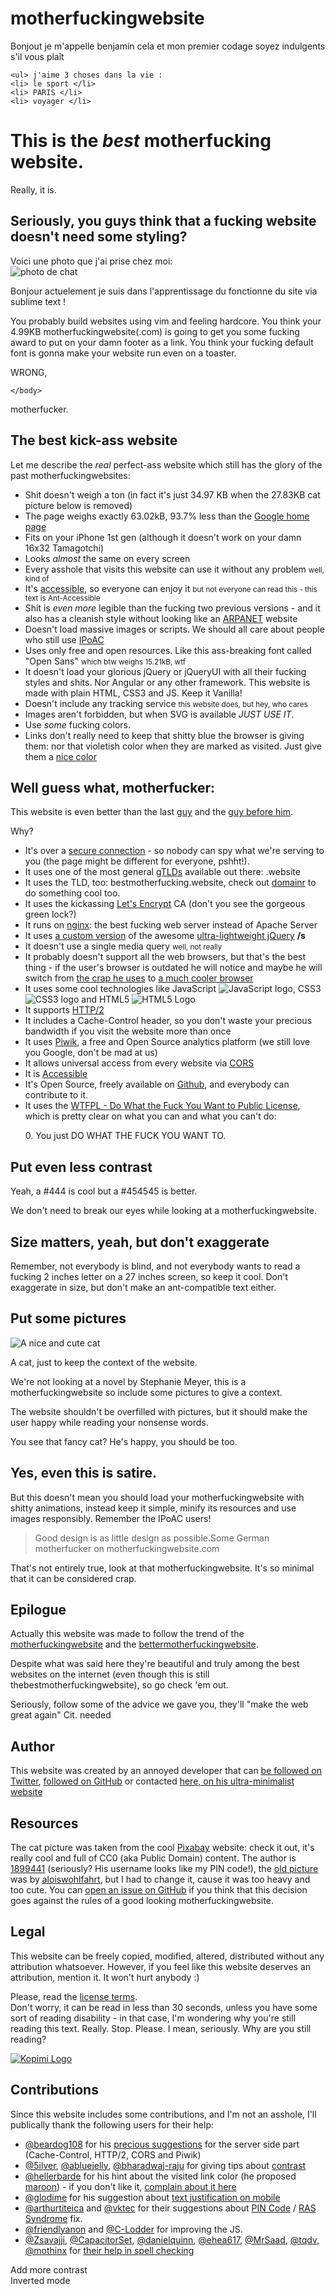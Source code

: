 # motherfuckingwebsite
<!DOCTYPE 
<h1> Bonjout je m'appelle benjamin cela et mon premier codage </h1 <mark>soyez indulgents </mark> s'il vous plaît 
    <ul> j'aime 3 choses dans la vie :
    <li> le sport </li>
    <li> PARIS </li>
    <li> voyager </li>
</ul>
 <head><meta charset="utf-8"><meta name="theme-color" content="#ffffff"><title> The Best Motherfucking Website</title><meta name="viewport" content="width=device-width, initial-scale=1.0"><meta name="description" content="The Best Motherfucking Website color: blue "></head><body><h1>This is the <i>best</i> motherfucking website.</h1><p class="st">Really, it is.</p><h2>Seriously, you guys think that a fucking website doesn't need some styling?</h2><p>
    Voici une photo que j'ai prise chez moi:<br />
    <img src="chatgeek.jpg" alt="photo de chat" />
    <p>Bonjour actuelement je suis dans l'apprentissage du fonctionne du site via sublime text !</p>

</p><p>You probably build websites using vim and feeling hardcore. You think your 4.99KB <span class="mfw">motherfuckingwebsite</span>(.com) is going to get you some fucking award to put on your damn footer as a link. You think your fucking default font is gonna make your website run even on a toaster.</p><p><span class="wr">WRONG</span>,<!DOCTYPE html>
<html>
   </html>
   </html>

    </body>
</html> motherfucker.</p><h2>The best kick-ass website</h2><p>Let me describe the <i>real</i> perfect-ass website which still has the glory of the past <span class="mfw">motherfuckingwebsites</span>:</p><ul><li>Shit doesn't weigh a ton (in fact it's just 34.97 KB when the 27.83KB cat picture below is removed)</li><li>The page weighs exactly 63.02kB, 93.7% less than the <a href="https://google.com/">Google home page</a></li><li>Fits on your iPhone 1st gen (although it doesn't work on your damn 16x32 Tamagotchi)</li><li>Looks <i>almost</i> the same on every screen</li><li>Every asshole that visits this website can use it without any problem <small>well, kind of</small></li><li>It's <a href="https://www.w3.org/TR/WCAG20/">accessible</a>, so everyone can enjoy it <small>but not everyone can read this - this text is Ant-Accessible</small></li><li>Shit is <i>even more</i> legible than the fucking two previous versions - and it also has a cleanish style without looking like an <a href="https://en.wikipedia.org/wiki/ARPANET">ARPANET</a> website</li><li>Doesn't load massive images or scripts. We should all care about people who still use <a href="https://en.wikipedia.org/wiki/IP_over_Avian_Carriers">IPoAC</a></li><li>Uses only free and open resources. Like this ass-breaking font called "Open Sans" <small>which btw weighs 15.21kB, wtf</small></li><li>It doesn't load your glorious jQuery or jQueryUI with all their fucking styles and shits. Nor Angular or any other framework. This website is made with plain HTML, CSS3 and JS. Keep it Vanilla!</li><li>Doesn't include any tracking service <small>this website does, but hey, who cares</small></li><li>Images aren't forbidden, but when SVG is available <i>JUST USE IT</i>.</li><li>Use <i>some</i> fucking <span class="colored" id="rbw">colors</span>.</li><li>Links don't really need to keep that <span class="sb">shitty blue</span> the browser is giving them: nor that <span class="sv">violetish color</span> when they are marked as visited. Just give them a <a href="http://www.colorhexa.com/0077aa">nice color</a></li></ul><h2>Well guess what, motherfucker:</h2><p>This website is even better than the last <a href="http://bettermotherfuckingwebsite.com">guy</a> and the <a href="http://motherfuckingwebsite.com/">guy before him</a>.</p><p>Why?</p><ul><li>It's over a <a href="https://en.wikipedia.org/wiki/HTTPS">secure connection</a> - so nobody can spy what we're serving to you (the page might be different for everyone, pshht!).</li><li>It uses one of the most general <a href="https://en.wikipedia.org/wiki/gTLD">gTLDs</a> available out there: .website</li><li>It uses the TLD, too: bestmotherfucking.website, check out <a href="http://domainr.com/">domainr</a> to do something cool too.</li><li>It uses the kickassing <a href="https://letsencrypt.org/">Let's Encrypt</a> CA (don't you see the gorgeous green lock?)</li><li>It runs on <a href="https://nginx.com/">nginx</a>: the best fucking web server instead of Apache Server</li><li>It uses <a href="js/jquery-2.2.4.min.js">a custom version</a> of the awesome <a href="http://jquery.com/">ultra-lightweight jQuery</a> <b>/s</b></li><li>It doesn't use a single media query <small>well, not really</small></li><li>It probably doesn't support all the web browsers, but that's the best thing - if the user's browser is outdated he will notice and maybe he will switch from <a href="https://microsoft.com/ie">the crap he uses</a> to <a href="https://mozilla.com/firefox">a much cooler browser</a></li><li>It uses some cool technologies like JavaScript <img src="img/js.svg" title="JavaScript logo">, CSS3 <img src="img/css3.svg" title="CSS3 logo"> and HTML5 <img src="img/html5.svg" title="HTML5 Logo"></li><li>It supports <a href="https://en.wikipedia.org/wiki/HTTP/2">HTTP/2</a></li><li>It includes a Cache-Control header, so you don't waste your precious bandwidth if you visit the website more than once</li><li>It uses <a href="https://piwik.org/">Piwik</a>, a free and Open Source analytics platform (we still love you Google, don't be mad at us)</li><li>It allows universal access from every website via <a href="https://enable-cors.org/">CORS</a></li><li>It is <a href="https://www.w3.org/WAI/intro/accessibility.php">Accessible</a></li><li>It's Open Source, freely available on <a href="https://github.com/denysvitali/thebestmotherfuckingwebsite/">Github</a>, and everybody can contribute to it.</li><li>It uses the <a href="http://www.wtfpl.net/">WTFPL - Do What the Fuck You Want to Public License</a>, which is pretty clear on what you can and what you can't do:<p class="fakepre">0. You just DO WHAT THE FUCK YOU WANT TO.</p></li></ul><h2>Put even less contrast</h2><p>Yeah, a <span class="foufoufou">#444 is cool</span> but a <span class="foufivfoufivfoufiv">#454545 is better</span>.</p><p>We don't need to break our eyes while looking at a <span class="mfw">motherfuckingwebsite</span>.</p><h2>Size matters, yeah, but don't exaggerate</h2><p>Remember, not everybody is blind, and not everybody wants to read a fucking 2 inches letter on a 27 inches screen, so keep it cool. Don't exaggerate in size, but don't make an ant-compatible text either.</p><h2>Put some pictures</h2><div class="fancyPositioning"><div class="picture-left"><img src="img/cat.jpg" title="A nice and cute cat"><p class="caption">A cat, just to keep the context of the website.</p></div><div class="tleft"><p>We're not looking at a novel by Stephanie Meyer, this is a <span class="mfw">motherfuckingwebsite</span> so include some pictures to give a context.</p><p>The website shouldn't be overfilled with pictures, but it should make the user happy while reading your nonsense words.</p><p>You see that fancy cat? He's happy, you should be too.</p></div></div><h2>Yes, even this is satire.</h2><p>But this doesn't mean you should load your <span class="mfw">motherfuckingwebsite</span> with shitty animations, instead keep it simple, minify its resources and use images responsibly. Remember the IPoAC users!</p><blockquote><span>Good design is as little design as possible.</span><author>Some German motherfucker on motherfuckingwebsite.com</author></blockquote><p>That's not entirely true, look at that <span class="mfw">motherfuckingwebsite</span>. It's so minimal that it can be considered crap.</p><h2>Epilogue</h2><p>Actually this website was made to follow the trend of the <a href="http://motherfuckingwebsite.com/"><span class="mfw">motherfuckingwebsite</span></a> and the <a href="http://bettermotherfuckingwebsite.com/"><span class="mfw">bettermotherfuckingwebsite</span></a>.</p><p>Despite what was said here they're beautiful and truly among the best websites on the internet (even though this is still <span class="mfw">thebestmotherfuckingwebsite</span>), so go check 'em out.</p><p>Seriously, follow some of the advice we gave you, they'll "make the web great again" <span class="citneed">Cit. needed</span></p><h2>Author</h2><p>This website was created by an annoyed developer that can <a href="https://twitter.com/DenysVitali">be followed on Twitter</a>,
<a href="https://github.com/denysvitali/">followed on GitHub</a> or contacted <a href="https://denv.it/">here, on his ultra-minimalist website</a></p><h2>Resources</h2><p>The cat picture was taken from the cool <a href="https://pixabay.com/">Pixabay</a> website: check it out, it's really cool and full of CC0 (aka Public Domain) content.
The author is <a href="https://pixabay.com/en/users/1899441-1899441/">1899441</a> (seriously? His username looks like my PIN code!), the <a href="https://pixabay.com/en/cat-pets-cat-s-eyes-mieze-dear-451377/">old picture</a> was
by <a href="https://pixabay.com/en/users/aloiswohlfahrt-123449/">aloiswohlfahrt</a>,
but I had to change it, cause it was too heavy and too cute.
You can <a href="https://github.com/denysvitali/thebestmotherfuckingwebsite/issues/new">open an issue on GitHub</a> if you think that this decision goes against the rules
of a good looking <span class="mfw">motherfuckingwebsite</span>.
</p><h2>Legal</h2><p>This website can be freely copied, modified, altered, distributed without any attribution whatsoever. 
However, if you feel like this website deserves an attribution, mention it. It won't hurt anybody :)</p><p>Please, read the <a href="LICENSE.txt">license terms</a>.
<br>
Don't worry, it can be read in less than 30 seconds, unless you have some sort of reading disability - in that case, I'm wondering why you're still reading this text. Really. Stop. Please. I mean, seriously. Why are you still reading?
</p><a class="kopimi" href="http://www.kopimi.com/kopimi" title="Kopimi"><img class="kopimi" src="img/kopimi.svg" title="Kopimi Logo"></a><h2>Contributions</h2><p>Since this website includes some contributions, and I'm not an asshole, I'll publically thank the following users for their help:</p><ul><li><a href="https://github.com/beardog108">@beardog108</a> for his <a href="https://github.com/denysvitali/thebestmotherfuckingwebsite/issues/5">precious suggestions</a> for
the server side part (Cache-Control, HTTP/2, CORS and Piwik)</li><li><a href="https://github.com/5ilver">@5ilver</a>, <a href="https://github.com/abluejelly">@abluejelly</a>, <a href="https://github.com/bharadwaj-raju">@bharadwaj-raju</a> for giving tips about <a href="https://github.com/denysvitali/thebestmotherfuckingwebsite/issues?q=label%3Acontrast">contrast</a></li><li><a href="https://github.com/hellerbarde">@hellerbarde</a> for his hint about the <span class="visited">visited link color</span> (he proposed <a href="http://clrs.cc/"><span class="visited-maroon">maroon</span></a>) - if you don't like it, <a href="https://github.com/denysvitali/thebestmotherfuckingwebsite/issues/11">complain about it here</a></li><li><a href="https://github.com/glodime">@glodime</a> for his suggestion about <a href="https://github.com/denysvitali/thebestmotherfuckingwebsite/issues/12">text justification on mobile</a></li><li><a href="https://github.com/arthurtiteica">@arthurtiteica</a> and <a href="https://github.com/vktec">@vktec</a> for their suggestions about <a href="https://github.com/denysvitali/thebestmotherfuckingwebsite/issues/9">PIN Code</a> / <a href="https://en.wikipedia.org/wiki/RAS_syndrome">RAS Syndrome</a> fix.</li><li><a href="https://github.com/friendlyanon">@friendlyanon</a> and <a href="https://github.com/C-Lodder">@C-Lodder</a> for improving the JS.</li><li><span><a href="https://github.com/Zsavajji">@Zsavajji</a></span><span class="separator">, </span><span><a href="https://github.com/CapacitorSet">@CapacitorSet</a></span><span class="separator">, </span><span><a href="https://github.com/danielquinn">@danielquinn</a></span><span class="separator">, </span><span><a href="https://github.com/ehea617">@ehea617</a></span><span class="separator">, </span><span><a href="https://github.com/MrSaad">@MrSaad</a></span><span class="separator">, </span><span><a href="https://github.com/tqdv">@tqdv</a></span><span class="separator">, </span><span><a href="https://github.com/mothinx">@mothinx</a></span><span> for <a href="https://github.com/denysvitali/thebestmotherfuckingwebsite/pulls?q=is%3Apr+is%3Aclosed+label%3A%22spell+checking%22">their help in spell checking</a></span></li></ul><div id="contrast">Add more contrast</div><div id="invmode">Inverted mode</div><script>
    var styleSrc = [
        "https://fonts.googleapis.com/css?family=Open+Sans",
        "css/main.css"
    ];
    for (var i = 0; i < styleSrc.length; i++) {
        var index = styleSrc[i];
        var link = document.body.appendChild(document.createElement('link'));
        link.href = index;
        link.rel = 'stylesheet';
    }

    var scriptSrc = [
        "//piwik.vps.denv.it/piwik.js",
        "js/main.fucking.js",
    ];
    for (var i_2 = 0; i_2 < scriptSrc.length; i_2++) {
        var index = scriptSrc[i_2];
        var script = document.body.appendChild(document.createElement('script'));
        script.async = false;
        script.src = index;
    }
</script><!-- Yeah, here's some tracking. Do you really wanna argue on this? !-->
  <script type="text/javascript">
      var _paq=_paq||[];_paq.push(["trackPageView"]),_paq.push(["enableLinkTracking"]),function(){var e="//piwik.vps.denv.it/";_paq.push(["setTrackerUrl",e+"piwik.php"]),_paq.push(["setSiteId","1"]);var a=document,p=a.createElement("script"),t=a.getElementsByTagName("script")[0];p.type="text/javascript",p.async=!0,p.defer=!0,p.src=e+"piwik.js",t.parentNode.insertBefore(p,t)}();
  </script>
</body></html>
